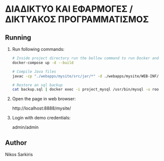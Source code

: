 # ΔΙΑΔΙΚΤΥΟ ΚΑΙ ΕΦΑΡΜΟΓΕΣ / ΔΙΚΤΥΑΚΟΣ ΠΡΟΓΡΑΜΜΑΤΙΣΜΟΣ

## Running

1. Run following commands:
    ```sh
    # Inside project directory run the bellow command to run Docker and spin the tomcat & mysql containers
    docker-compose up -d --build

    # Compile Java files
    javac -cp "./webapps/mysite/src/jar/*" -d ./webapps/mysite/WEB-INF/classes ./webapps/mysite/src/*.java

    # Restore an sql backup
    cat backup.sql | docker exec -i project_mysql /usr/bin/mysql -u root --password=root db
    ```
2. Open the page in web browser:

    http://localhost:8888/mysite/

3. Login with demo credentials:

    admin/admin
    
## Author
 Nikos Sarkiris